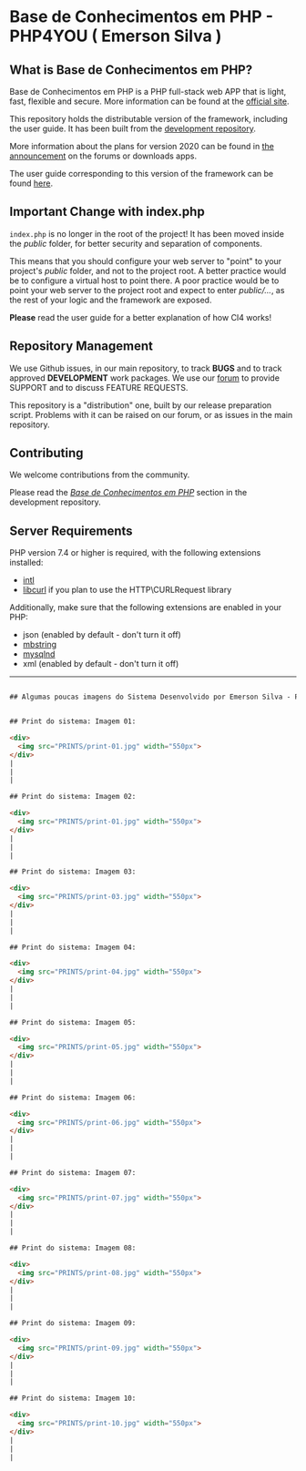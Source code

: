 
# Base de Conhecimentos em PHP - PHP4YOU ( Emerson Silva )

## What is Base de Conhecimentos em PHP?

Base de Conhecimentos em PHP is a PHP full-stack web APP that is light, fast, flexible and secure.
More information can be found at the [official site](https://www.php4you.com.br).

This repository holds the distributable version of the framework,
including the user guide. It has been built from the
[development repository](https://github.com/jowclides/base-de-conhecimentos-PHP).

More information about the plans for version 2020 can be found in [the announcement](https://www.php4you.com.br) on the forums or downloads apps.

The user guide corresponding to this version of the framework can be found
[here](https://phpmaker.dev/docs/#/).


## Important Change with index.php

`index.php` is no longer in the root of the project! It has been moved inside the *public* folder,
for better security and separation of components.

This means that you should configure your web server to "point" to your project's *public* folder, and
not to the project root. A better practice would be to configure a virtual host to point there. A poor practice would be to point your web server to the project root and expect to enter *public/...*, as the rest of your logic and the
framework are exposed.

**Please** read the user guide for a better explanation of how CI4 works!

## Repository Management

We use Github issues, in our main repository, to track **BUGS** and to track approved **DEVELOPMENT** work packages.
We use our [forum](https://www.hkvforums.com/viewforum.php?f=27) to provide SUPPORT and to discuss
FEATURE REQUESTS.

This repository is a "distribution" one, built by our release preparation script.
Problems with it can be raised on our forum, or as issues in the main repository.

## Contributing

We welcome contributions from the community.

Please read the [*Base de Conhecimentos em PHP*](https://github.com/jowclides/base-de-conhecimentos-PHP) section in the development repository.

## Server Requirements

PHP version 7.4 or higher is required, with the following extensions installed:

- [intl](http://php.net/manual/en/intl.requirements.php)
- [libcurl](http://php.net/manual/en/curl.requirements.php) if you plan to use the HTTP\CURLRequest library

Additionally, make sure that the following extensions are enabled in your PHP:

- json (enabled by default - don't turn it off)
- [mbstring](http://php.net/manual/en/mbstring.installation.php)
- [mysqlnd](http://php.net/manual/en/mysqlnd.install.php)
- xml (enabled by default - don't turn it off)



------
```html

## Algumas poucas imagens do Sistema Desenvolvido por Emerson Silva - PHP4YOU


## Print do sistema: Imagem 01:

<div>
  <img src="PRINTS/print-01.jpg" width="550px">
</div>
|
|
|

## Print do sistema: Imagem 02:

<div>
  <img src="PRINTS/print-01.jpg" width="550px">
</div>
|
|
|

## Print do sistema: Imagem 03:

<div>
  <img src="PRINTS/print-03.jpg" width="550px">
</div>
|
|
|

## Print do sistema: Imagem 04:

<div>
  <img src="PRINTS/print-04.jpg" width="550px">
</div>
|
|
|

## Print do sistema: Imagem 05:

<div>
  <img src="PRINTS/print-05.jpg" width="550px">
</div>
|
|
|

## Print do sistema: Imagem 06:

<div>
  <img src="PRINTS/print-06.jpg" width="550px">
</div>
|
|
|

## Print do sistema: Imagem 07:

<div>
  <img src="PRINTS/print-07.jpg" width="550px">
</div>
|
|
|

## Print do sistema: Imagem 08:

<div>
  <img src="PRINTS/print-08.jpg" width="550px">
</div>
|
|
|

## Print do sistema: Imagem 09:

<div>
  <img src="PRINTS/print-09.jpg" width="550px">
</div>
|
|
|

## Print do sistema: Imagem 10:

<div>
  <img src="PRINTS/print-10.jpg" width="550px">
</div>
|
|
|

```


